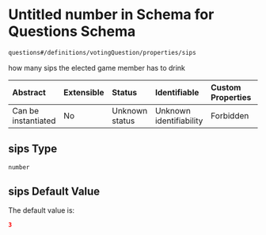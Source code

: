 # Untitled number in Schema for Questions Schema

```txt
questions#/definitions/votingQuestion/properties/sips
```

how many sips the elected game member has to drink

| Abstract            | Extensible | Status         | Identifiable            | Custom Properties | Additional Properties | Access Restrictions | Defined In                                                                    |
| :------------------ | :--------- | :------------- | :---------------------- | :---------------- | :-------------------- | :------------------ | :---------------------------------------------------------------------------- |
| Can be instantiated | No         | Unknown status | Unknown identifiability | Forbidden         | Allowed               | none                | [questions.schema.json*](../out/questions.schema.json "open original schema") |

## sips Type

`number`

## sips Default Value

The default value is:

```json
3
```
